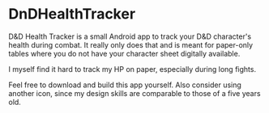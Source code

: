 # DnDHealthTracker

D&D Health Tracker is a small Android app to track your D&D character's health during combat. 
It really only does that and is meant for paper-only tables where you do not have your character
sheet digitally available. 

I myself find it hard to track my HP on paper, especially during long fights. 

Feel free to download and build this app yourself. Also consider using another icon, since my
design skills are comparable to those of a five years old.